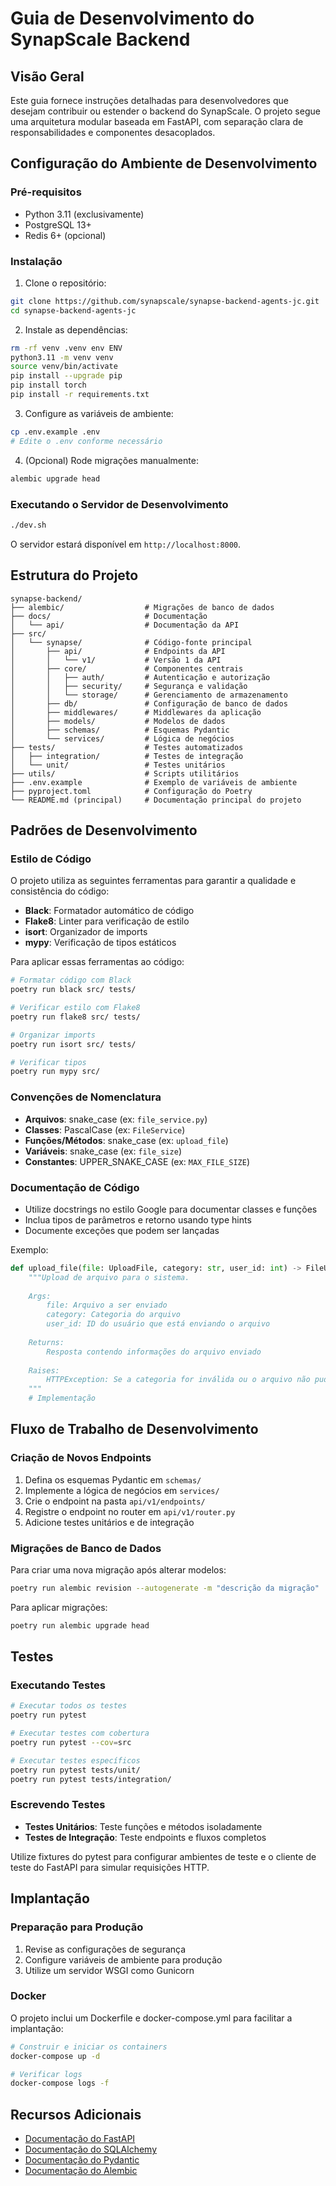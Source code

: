 # Guia de Desenvolvimento do SynapScale Backend

## Visão Geral

Este guia fornece instruções detalhadas para desenvolvedores que desejam contribuir ou estender o backend do SynapScale. O projeto segue uma arquitetura modular baseada em FastAPI, com separação clara de responsabilidades e componentes desacoplados.

## Configuração do Ambiente de Desenvolvimento

### Pré-requisitos

- Python 3.11 (exclusivamente)
- PostgreSQL 13+
- Redis 6+ (opcional)

### Instalação

1. Clone o repositório:
```bash
git clone https://github.com/synapscale/synapse-backend-agents-jc.git
cd synapse-backend-agents-jc
```

2. Instale as dependências:
```bash
rm -rf venv .venv env ENV
python3.11 -m venv venv
source venv/bin/activate
pip install --upgrade pip
pip install torch
pip install -r requirements.txt
```

3. Configure as variáveis de ambiente:
```bash
cp .env.example .env
# Edite o .env conforme necessário
```

4. (Opcional) Rode migrações manualmente:
```bash
alembic upgrade head
```

### Executando o Servidor de Desenvolvimento

```bash
./dev.sh
```

O servidor estará disponível em `http://localhost:8000`.

## Estrutura do Projeto

```
synapse-backend/
├── alembic/                  # Migrações de banco de dados
├── docs/                     # Documentação
│   └── api/                  # Documentação da API
├── src/
│   └── synapse/              # Código-fonte principal
│       ├── api/              # Endpoints da API
│       │   └── v1/           # Versão 1 da API
│       ├── core/             # Componentes centrais
│       │   ├── auth/         # Autenticação e autorização
│       │   ├── security/     # Segurança e validação
│       │   └── storage/      # Gerenciamento de armazenamento
│       ├── db/               # Configuração de banco de dados
│       ├── middlewares/      # Middlewares da aplicação
│       ├── models/           # Modelos de dados
│       ├── schemas/          # Esquemas Pydantic
│       └── services/         # Lógica de negócios
├── tests/                    # Testes automatizados
│   ├── integration/          # Testes de integração
│   └── unit/                 # Testes unitários
├── utils/                    # Scripts utilitários
├── .env.example              # Exemplo de variáveis de ambiente
├── pyproject.toml            # Configuração do Poetry
└── README.md (principal)     # Documentação principal do projeto
```

## Padrões de Desenvolvimento

### Estilo de Código

O projeto utiliza as seguintes ferramentas para garantir a qualidade e consistência do código:

- **Black**: Formatador automático de código
- **Flake8**: Linter para verificação de estilo
- **isort**: Organizador de imports
- **mypy**: Verificação de tipos estáticos

Para aplicar essas ferramentas ao código:

```bash
# Formatar código com Black
poetry run black src/ tests/

# Verificar estilo com Flake8
poetry run flake8 src/ tests/

# Organizar imports
poetry run isort src/ tests/

# Verificar tipos
poetry run mypy src/
```

### Convenções de Nomenclatura

- **Arquivos**: snake_case (ex: `file_service.py`)
- **Classes**: PascalCase (ex: `FileService`)
- **Funções/Métodos**: snake_case (ex: `upload_file`)
- **Variáveis**: snake_case (ex: `file_size`)
- **Constantes**: UPPER_SNAKE_CASE (ex: `MAX_FILE_SIZE`)

### Documentação de Código

- Utilize docstrings no estilo Google para documentar classes e funções
- Inclua tipos de parâmetros e retorno usando type hints
- Documente exceções que podem ser lançadas

Exemplo:
```python
def upload_file(file: UploadFile, category: str, user_id: int) -> FileUploadResponse:
    """Upload de arquivo para o sistema.
    
    Args:
        file: Arquivo a ser enviado
        category: Categoria do arquivo
        user_id: ID do usuário que está enviando o arquivo
        
    Returns:
        Resposta contendo informações do arquivo enviado
        
    Raises:
        HTTPException: Se a categoria for inválida ou o arquivo não puder ser processado
    """
    # Implementação
```

## Fluxo de Trabalho de Desenvolvimento

### Criação de Novos Endpoints

1. Defina os esquemas Pydantic em `schemas/`
2. Implemente a lógica de negócios em `services/`
3. Crie o endpoint na pasta `api/v1/endpoints/`
4. Registre o endpoint no router em `api/v1/router.py`
5. Adicione testes unitários e de integração

### Migrações de Banco de Dados

Para criar uma nova migração após alterar modelos:

```bash
poetry run alembic revision --autogenerate -m "descrição da migração"
```

Para aplicar migrações:

```bash
poetry run alembic upgrade head
```

## Testes

### Executando Testes

```bash
# Executar todos os testes
poetry run pytest

# Executar testes com cobertura
poetry run pytest --cov=src

# Executar testes específicos
poetry run pytest tests/unit/
poetry run pytest tests/integration/
```

### Escrevendo Testes

- **Testes Unitários**: Teste funções e métodos isoladamente
- **Testes de Integração**: Teste endpoints e fluxos completos

Utilize fixtures do pytest para configurar ambientes de teste e o cliente de teste do FastAPI para simular requisições HTTP.

## Implantação

### Preparação para Produção

1. Revise as configurações de segurança
2. Configure variáveis de ambiente para produção
3. Utilize um servidor WSGI como Gunicorn

### Docker

O projeto inclui um Dockerfile e docker-compose.yml para facilitar a implantação:

```bash
# Construir e iniciar os containers
docker-compose up -d

# Verificar logs
docker-compose logs -f
```

## Recursos Adicionais

- [Documentação do FastAPI](https://fastapi.tiangolo.com/)
- [Documentação do SQLAlchemy](https://docs.sqlalchemy.org/)
- [Documentação do Pydantic](https://docs.pydantic.dev/)
- [Documentação do Alembic](https://alembic.sqlalchemy.org/)
